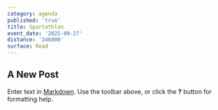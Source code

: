 ```yaml
---
category: agenda
published: 'true'
title: Spartathlon
event_date: '2025-09-27'
distance: '246000'
surface: Road
---
```

## A New Post

Enter text in [Markdown](http://daringfireball.net/projects/markdown/). Use the toolbar above, or click the **?** button for formatting help.
